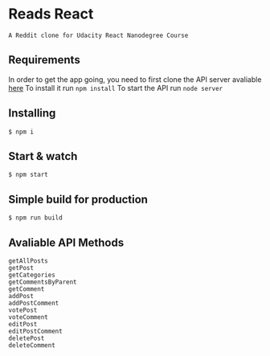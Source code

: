 # Reads React
    A Reddit clone for Udacity React Nanodegree Course

## Requirements
In order to get the app going, you need to first clone the API server avaliable [here](https://github.com/udacity/reactnd-project-readable-starter)
To install it run `npm install`
To start the API run `node server`

## Installing
    $ npm i

## Start & watch
    $ npm start

## Simple build for production
    $ npm run build

## Avaliable API Methods
    getAllPosts
    getPost
    getCategories
    getCommentsByParent
    getComment
    addPost
    addPostComment
    votePost
    voteComment
    editPost
    editPostComment
    deletePost
    deleteComment